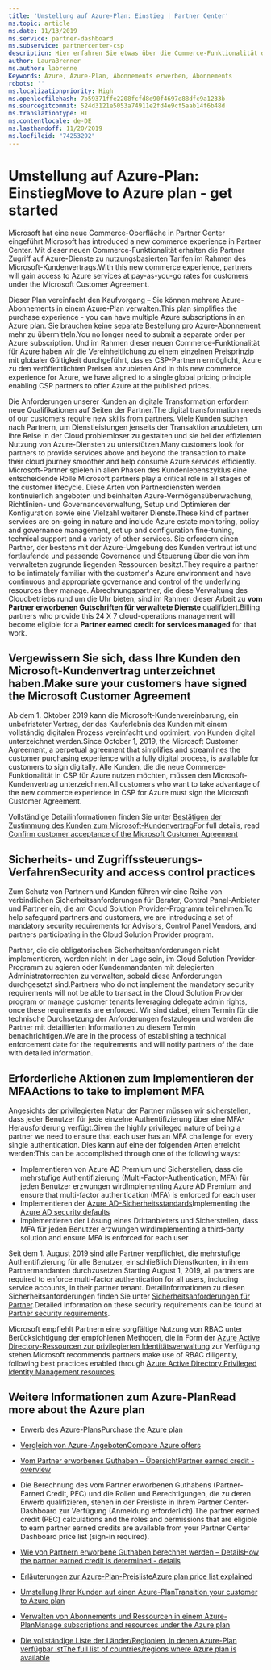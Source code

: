 ```yaml
---
title: 'Umstellung auf Azure-Plan: Einstieg | Partner Center'
ms.topic: article
ms.date: 11/13/2019
ms.service: partner-dashboard
ms.subservice: partnercenter-csp
description: Hier erfahren Sie etwas über die Commerce-Funktionalität des Azure-Plans zum Kauf von Azure-Diensten zu nutzungsbasierten Tarifen für Kunden. Informieren Sie sich auch über die neuen Sicherheitsanforderungen.
author: LauraBrenner
ms.author: labrenne
Keywords: Azure, Azure-Plan, Abonnements erwerben, Abonnements
robots: ''
ms.localizationpriority: High
ms.openlocfilehash: 7b59371ffe2208fcfd8d90f4697e88dfc9a1233b
ms.sourcegitcommit: 524d3121e5053a74911e2fd4e9cf5aab14f6b48d
ms.translationtype: HT
ms.contentlocale: de-DE
ms.lasthandoff: 11/20/2019
ms.locfileid: "74253292"
---
```

# <a name="move-to-azure-plan---get-started"></a><span data-ttu-id="eac83-105">Umstellung auf Azure-Plan: Einstieg</span><span class="sxs-lookup"><span data-stu-id="eac83-105">Move to Azure plan - get started</span></span>

<span data-ttu-id="eac83-106">Microsoft hat eine neue Commerce-Oberfläche in Partner Center eingeführt.</span><span class="sxs-lookup"><span data-stu-id="eac83-106">Microsoft has introduced a new commerce experience in Partner Center.</span></span>  <span data-ttu-id="eac83-107">Mit dieser neuen Commerce-Funktionalität erhalten die Partner Zugriff auf Azure-Dienste zu nutzungsbasierten Tarifen im Rahmen des Microsoft-Kundenvertrags.</span><span class="sxs-lookup"><span data-stu-id="eac83-107">With this new commerce experience, partners will gain access to Azure services at pay-as-you-go rates for customers under the Microsoft Customer Agreement.</span></span>

<span data-ttu-id="eac83-108">Dieser Plan vereinfacht den Kaufvorgang – Sie können mehrere Azure-Abonnements in einem Azure-Plan verwalten.</span><span class="sxs-lookup"><span data-stu-id="eac83-108">This plan simplifies the purchase experience - you can have multiple Azure subscriptions in an Azure plan.</span></span> <span data-ttu-id="eac83-109">Sie brauchen keine separate Bestellung pro Azure-Abonnement mehr zu übermitteln.</span><span class="sxs-lookup"><span data-stu-id="eac83-109">You no longer need to submit a separate order per Azure subscription.</span></span> <span data-ttu-id="eac83-110">Und im Rahmen dieser neuen Commerce-Funktionalität für Azure haben wir die Vereinheitlichung zu einem einzelnen Preisprinzip mit globaler Gültigkeit durchgeführt, das es CSP-Partnern ermöglicht, Azure zu den veröffentlichten Preisen anzubieten.</span><span class="sxs-lookup"><span data-stu-id="eac83-110">And in this new commerce experience for Azure, we have aligned to a single global pricing principle enabling CSP partners to offer Azure at the published prices.</span></span>

<span data-ttu-id="eac83-111">Die Anforderungen unserer Kunden an digitale Transformation erfordern neue Qualifikationen auf Seiten der Partner.</span><span class="sxs-lookup"><span data-stu-id="eac83-111">The digital transformation needs of our customers require new skills from partners.</span></span> <span data-ttu-id="eac83-112">Viele Kunden suchen nach Partnern, um Dienstleistungen jenseits der Transaktion anzubieten, um ihre Reise in der Cloud problemloser zu gestalten und sie bei der effizienten Nutzung von Azure-Diensten zu unterstützen.</span><span class="sxs-lookup"><span data-stu-id="eac83-112">Many customers look for partners to provide services above and beyond the transaction to make their cloud journey smoother and help consume Azure services efficiently.</span></span> <span data-ttu-id="eac83-113">Microsoft-Partner spielen in allen Phasen des Kundenlebenszyklus eine entscheidende Rolle.</span><span class="sxs-lookup"><span data-stu-id="eac83-113">Microsoft partners play a critical role in all stages of the customer lifecycle.</span></span> <span data-ttu-id="eac83-114">Diese Arten von Partnerdiensten werden kontinuierlich angeboten und beinhalten Azure-Vermögensüberwachung, Richtlinien- und Governanceverwaltung, Setup und Optimieren der Konfiguration sowie eine Vielzahl weiterer Dienste.</span><span class="sxs-lookup"><span data-stu-id="eac83-114">These kind of partner services are on-going in nature and include Azure estate monitoring, policy and governance management, set up and configuration fine-tuning, technical support and a variety of other services.</span></span> <span data-ttu-id="eac83-115">Sie erfordern einen Partner, der bestens mit der Azure-Umgebung des Kunden vertraut ist und fortlaufende und passende Governance und Steuerung über die von ihm verwalteten zugrunde liegenden Ressourcen besitzt.</span><span class="sxs-lookup"><span data-stu-id="eac83-115">They require a partner to be intimately familiar with the customer's Azure environment and have continuous and appropriate governance and control of the underlying resources they manage.</span></span> <span data-ttu-id="eac83-116">Abrechnungspartner, die diese Verwaltung des Cloudbetriebs rund um die Uhr bieten, sind im Rahmen dieser Arbeit zu **vom Partner erworbenen Gutschriften für verwaltete Dienste** qualifiziert.</span><span class="sxs-lookup"><span data-stu-id="eac83-116">Billing partners who provide this 24 X 7 cloud-operations management will become eligible for a **Partner earned credit for services managed** for that work.</span></span>

## <a name="make-sure-your-customers-have-signed-the-microsoft-customer-agreement"></a><span data-ttu-id="eac83-117">Vergewissern Sie sich, dass Ihre Kunden den Microsoft-Kundenvertrag unterzeichnet haben.</span><span class="sxs-lookup"><span data-stu-id="eac83-117">Make sure your customers have signed the Microsoft Customer Agreement</span></span>

<span data-ttu-id="eac83-118">Ab dem 1. Oktober 2019 kann die Microsoft-Kundenvereinbarung, ein unbefristeter Vertrag, der das Kauferlebnis des Kunden mit einem vollständig digitalen Prozess vereinfacht und optimiert, von Kunden digital unterzeichnet werden.</span><span class="sxs-lookup"><span data-stu-id="eac83-118">Since October 1, 2019, the Microsoft Customer Agreement, a perpetual agreement that simplifies and streamlines the customer purchasing experience with a fully digital process, is available for customers to sign digitally.</span></span> <span data-ttu-id="eac83-119">Alle Kunden, die die neue Commerce-Funktionalität in CSP für Azure nutzen möchten, müssen den Microsoft-Kundenvertrag unterzeichnen.</span><span class="sxs-lookup"><span data-stu-id="eac83-119">All customers who want to take advantage of the new commerce experience in CSP for Azure must sign the Microsoft Customer Agreement.</span></span>

<span data-ttu-id="eac83-120">Vollständige Detailinformationen finden Sie unter [Bestätigen der Zustimmung des Kunden zum Microsoft-Kundenvertrag](confirm-customer-agreement.md)</span><span class="sxs-lookup"><span data-stu-id="eac83-120">For full details, read [Confirm customer acceptance of the Microsoft Customer Agreement](confirm-customer-agreement.md)</span></span>

## <a name="security-and-access-control-practices"></a><span data-ttu-id="eac83-121">Sicherheits- und Zugriffssteuerungs-Verfahren</span><span class="sxs-lookup"><span data-stu-id="eac83-121">Security and access control practices</span></span>

<span data-ttu-id="eac83-122">Zum Schutz von Partnern und Kunden führen wir eine Reihe von verbindlichen Sicherheitsanforderungen für Berater, Control Panel-Anbieter und Partner ein, die am Cloud Solution Provider-Programm teilnehmen.</span><span class="sxs-lookup"><span data-stu-id="eac83-122">To help safeguard partners and customers, we are introducing a set of mandatory security requirements for Advisors, Control Panel Vendors, and partners participating in the Cloud Solution Provider program.</span></span>

<span data-ttu-id="eac83-123">Partner, die die obligatorischen Sicherheitsanforderungen nicht implementieren, werden nicht in der Lage sein, im Cloud Solution Provider-Programm zu agieren oder Kundenmandanten mit delegierten Administratorrechten zu verwalten, sobald diese Anforderungen durchgesetzt sind.</span><span class="sxs-lookup"><span data-stu-id="eac83-123">Partners who do not implement the mandatory security requirements will not be able to transact in the Cloud Solution Provider program or manage customer tenants leveraging delegate admin rights, once these requirements are enforced.</span></span> <span data-ttu-id="eac83-124">Wir sind dabei, einen Termin für die technische Durchsetzung der Anforderungen festzulegen und werden die Partner mit detaillierten Informationen zu diesem Termin benachrichtigen.</span><span class="sxs-lookup"><span data-stu-id="eac83-124">We are in the process of establishing a technical enforcement date for the requirements and will notify partners of the date with detailed information.</span></span>

## <a name="actions-to-take-to-implement-mfa"></a><span data-ttu-id="eac83-125">Erforderliche Aktionen zum Implementieren der MFA</span><span class="sxs-lookup"><span data-stu-id="eac83-125">Actions to take to implement MFA</span></span>

<span data-ttu-id="eac83-126">Angesichts der privilegierten Natur der Partner müssen wir sicherstellen, dass jeder Benutzer für jede einzelne Authentifizierung über eine MFA-Herausforderung verfügt.</span><span class="sxs-lookup"><span data-stu-id="eac83-126">Given the highly privileged nature of being a partner we need to ensure that each user has an MFA challenge for every single authentication.</span></span> <span data-ttu-id="eac83-127">Dies kann auf eine der folgenden Arten erreicht werden:</span><span class="sxs-lookup"><span data-stu-id="eac83-127">This can be accomplished through one of the following ways:</span></span>

- <span data-ttu-id="eac83-128">Implementieren von Azure AD Premium und Sicherstellen, dass die mehrstufige Authentifizierung (Multi-Factor-Authentication, MFA) für jeden Benutzer erzwungen wird</span><span class="sxs-lookup"><span data-stu-id="eac83-128">Implementing Azure AD Premium and ensure that multi-factor authentication (MFA) is enforced for each user</span></span>
- <span data-ttu-id="eac83-129">Implementieren der [Azure AD-Sicherheitsstandards](https://docs.microsoft.com/azure/active-directory/conditional-access/concept-conditional-access-security-defaults)</span><span class="sxs-lookup"><span data-stu-id="eac83-129">Implementing the [Azure AD security defaults](https://docs.microsoft.com/azure/active-directory/conditional-access/concept-conditional-access-security-defaults)</span></span>
- <span data-ttu-id="eac83-130">Implementieren der Lösung eines Drittanbieters und Sicherstellen, dass MFA für jeden Benutzer erzwungen wird</span><span class="sxs-lookup"><span data-stu-id="eac83-130">Implementing a third-party solution and ensure MFA is enforced for each user</span></span>

<span data-ttu-id="eac83-131">Seit dem 1. August 2019 sind alle Partner verpflichtet, die mehrstufige Authentifizierung für alle Benutzer, einschließlich Dienstkonten, in ihrem Partnermandanten durchzusetzen.</span><span class="sxs-lookup"><span data-stu-id="eac83-131">Starting August 1, 2019, all partners are required to enforce multi-factor authentication for all users, including service accounts, in their partner tenant.</span></span> <span data-ttu-id="eac83-132">Detailinformationen zu diesen Sicherheitsanforderungen finden Sie unter [Sicherheitsanforderungen für Partner](https://docs.microsoft.com/partner-center/partner-security-requirements).</span><span class="sxs-lookup"><span data-stu-id="eac83-132">Detailed information on these security requirements can be found at [Partner security requirements](https://docs.microsoft.com/partner-center/partner-security-requirements).</span></span>

<span data-ttu-id="eac83-133">Microsoft empfiehlt Partnern eine sorgfältige Nutzung von RBAC unter Berücksichtigung der empfohlenen Methoden, die in Form der [Azure Active Directory-Ressourcen zur privilegierten Identitätsverwaltung](https://docs.microsoft.com/azure/active-directory/privileged-identity-management/pim-configure) zur Verfügung stehen.</span><span class="sxs-lookup"><span data-stu-id="eac83-133">Microsoft recommends partners make use of RBAC diligently, following best practices enabled through [Azure Active Directory Privileged Identity Management resources](https://docs.microsoft.com/azure/active-directory/privileged-identity-management/pim-configure).</span></span>

## <a name="read-more-about-the-azure-plan"></a><span data-ttu-id="eac83-134">Weitere Informationen zum Azure-Plan</span><span class="sxs-lookup"><span data-stu-id="eac83-134">Read more about the Azure plan</span></span>

- [<span data-ttu-id="eac83-135">Erwerb des Azure-Plans</span><span class="sxs-lookup"><span data-stu-id="eac83-135">Purchase the Azure plan</span></span>](purchase-azure-plan.md)

- [<span data-ttu-id="eac83-136">Vergleich von Azure-Angeboten</span><span class="sxs-lookup"><span data-stu-id="eac83-136">Compare Azure offers</span></span>](compare-azure-offers.md)

- [<span data-ttu-id="eac83-137">Vom Partner erworbenes Guthaben – Übersicht</span><span class="sxs-lookup"><span data-stu-id="eac83-137">Partner earned credit - overview</span></span>](partner-earned-credit.md)

- <span data-ttu-id="eac83-138">Die Berechnung des vom Partner erworbenen Guthabens (Partner-Earned Credit, PEC) und die Rollen und Berechtigungen, die zu deren Erwerb qualifizieren, stehen in der Preisliste in Ihrem Partner Center-Dashboard zur Verfügung (Anmeldung erforderlich).</span><span class="sxs-lookup"><span data-stu-id="eac83-138">The partner earned credit (PEC) calculations and the roles and permissions that are eligible to earn partner earned credits are available from your Partner Center Dashboard price list (sign-in required).</span></span>

- [<span data-ttu-id="eac83-139">Wie von Partnern erworbene Guthaben berechnet werden – Details</span><span class="sxs-lookup"><span data-stu-id="eac83-139">How the partner earned credit is determined - details</span></span>](partner-earned-credit-explanation.md)
- [<span data-ttu-id="eac83-140">Erläuterungen zur Azure-Plan-Preisliste</span><span class="sxs-lookup"><span data-stu-id="eac83-140">Azure plan price list explained</span></span>](azure-plan-price-list.md)
- [<span data-ttu-id="eac83-141">Umstellung Ihrer Kunden auf einen Azure-Plan</span><span class="sxs-lookup"><span data-stu-id="eac83-141">Transition your customer to Azure plan</span></span>](azure-plan-transition.md)
- [<span data-ttu-id="eac83-142">Verwalten von Abonnements und Ressourcen in einem Azure-Plan</span><span class="sxs-lookup"><span data-stu-id="eac83-142">Manage subscriptions and resources under the Azure plan</span></span>](azure-plan-manage.md)
- [<span data-ttu-id="eac83-143">Die vollständige Liste der Länder/Regionien, in denen Azure-Plan verfügbar ist</span><span class="sxs-lookup"><span data-stu-id="eac83-143">The full list of countries/regions where Azure plan is available</span></span>](https://query.prod.cms.rt.microsoft.com/cms/api/am/binary/RE3QN0x)
